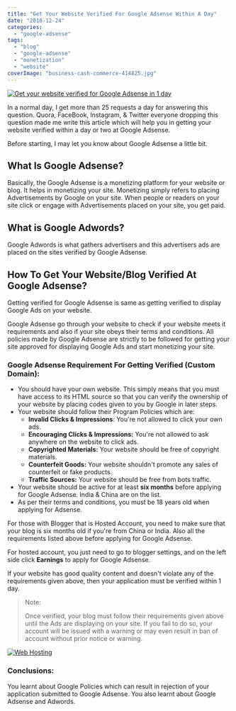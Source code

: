```yaml
---
title: "Get Your Website Verified For Google Adsense Within A Day"
date: "2018-12-24"
categories: 
  - "google-adsense"
tags: 
  - "blog"
  - "google-adsense"
  - "monetization"
  - "website"
coverImage: "business-cash-commerce-414825.jpg"
---
```


[![Get your website verified for Google Adsense in 1 day](posts/2018/12/images/business-cash-commerce-414825-1024x683.jpg)](https://sastaeinstein.com/?attachment_id=952)

In a normal day, I get more than 25 requests a day for answering this question. Quora, FaceBook, Instagram, & Twitter everyone dropping this question made me write this article which will help you in getting your website verified within a day or two at Google Adsense.

Before starting, I may let you know about Google Adsense a little bit.

## What Is Google Adsense?

Basically, the Google Adsense is a monetizing platform for your website or blog. It helps in monetizing your site. Monetizing simply refers to placing Advertisements by Google on your site. When people or readers on your site click or engage with Advertisements placed on your site, you get paid.

## What is Google Adwords?

Google Adwords is what gathers advertisers and this advertisers ads are placed on the sites verified by Google Adsense.

## How To Get Your Website/Blog Verified At Google Adsense?

Getting verified for Google Adsense is same as getting verified to display Google Ads on your website.

Google Adsense go through your website to check if your website meets it requirements and also if your site obeys their terms and conditions. All policies made by Google Adsense are strictly to be followed for getting your site approved for displaying Google Ads and start monetizing your site.

### Google Adsense Requirement For Getting Verified (Custom Domain):

- You should have your own website. This simply means that you must have access to its HTML source so that you can verify the ownership of your website by placing codes given to you by Google in later steps.
- Your website should follow their Program Policies which are:
    - **Invalid Clicks & Impressions**: You're not allowed to click your own ads.
    - **Encouraging Clicks & Impressions:** You're not allowed to ask anywhere on the website to click ads.
    - **Copyrighted Materials:** Your website should be free of copyright materials.
    - **Counterfeit Goods:** Your website shouldn't promote any sales of counterfeit or fake products.
    - **Traffic Sources:** Your website should be free from bots traffic.
- Your website should be active for at least **six months** before applying for Google Adsense. India & China are on the list.
- As per their terms and conditions, you must be 18 years old when applying for Adsense.

For those with Blogger that is Hosted Account, you need to make sure that your blog is six months old if you're from China or India. Also all the requirements listed above before applying for Google Adsense.

For hosted account, you just need to go to blogger settings, and on the left side click **Earnings** to apply for Google Adsense.

If your website has good quality content and doesn't violate any of the requirements given above, then your application must be verified within 1 day.

> Note:
> 
> Once verified, your blog must follow their requirements given above until the Ads are displaying on your site. If you fail to do so, your account will be issued with a warning or may even result in ban of account without prior notice or warning.

[![Web Hosting](posts/2018/12/images/web_hosting_in.png)](https://www.crazydomains.in?a=mpMjgoDltrju9NI8VdIzDg%3D%3D)

### Conclusions:

You learnt about Google Policies which can result in rejection of your application submitted to Google Adsense. You also learnt about Google Adsense and Adwords.
